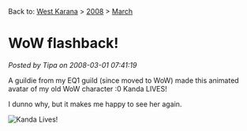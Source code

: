 Back to: [West Karana](/posts/westkarana.md) > [2008](/posts/2008/westkarana.md) > [March](./westkarana.md)
# WoW flashback!

*Posted by Tipa on 2008-03-01 07:41:19*

A guildie from my EQ1 guild (since moved to WoW) made this animated avatar of my old WoW character :0 Kanda LIVES!

I dunno why, but it makes me happy to see her again.

![Kanda Lives!](../../../images/kanda_1.gif)
